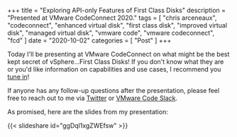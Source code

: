 +++
title = "Exploring API-only Features of First Class Disks"
description = "Presented at VMware CodeConnect 2020."
tags = [
    "chris arceneaux",
    "codeconnect",
    "enhanced virtual disk",
    "first class disk",
    "improved virtual disk",
    "managed virtual disk",
    "vmware code",
    "vmware codeconnect",
    "fcd"
]
date = "2020-10-02"
categories = [
    "Post"
]
+++

Today I'll be presenting at VMware CodeConnect on what might be the best kept secret of vSphere...First Class Disks! If you don't know what they are or you'd like information on capabilities and use cases, I recommend you [tune in](https://vmwarecodeconnect.github.io/CodeConnect2020/Chris/)!

If anyone has any follow-up questions after the presentation, please feel free to reach out to me via [Twitter](https://twitter.com/chris_arceneaux) or [VMware Code Slack](https://code.vmware.com/web/code/join).

As promised, here are the slides from my presentation:

{{< slideshare id="ggDql1xgZWEfsw" >}}

